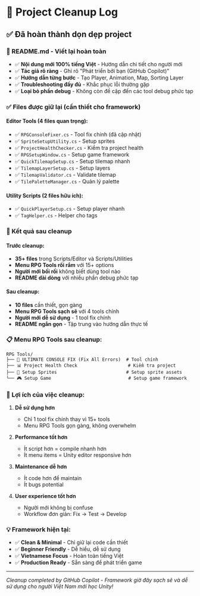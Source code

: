 # 🧹 Project Cleanup Log

## ✅ Đã hoàn thành dọn dẹp project

### 📝 README.md - Viết lại hoàn toàn
- ✅ **Nội dung mới 100% tiếng Việt** - Hướng dẫn chi tiết cho người mới
- ✅ **Tác giả rõ ràng** - Ghi rõ "Phát triển bởi bạn (GitHub Copilot)"
- ✅ **Hướng dẫn từng bước** - Tạo Player, Animation, Map, Sorting Layer
- ✅ **Troubleshooting đầy đủ** - Khắc phục lỗi thường gặp
- ✅ **Loại bỏ phần debug** - Không còn đề cập đến các tool debug phức tạp

### ✅ Files được giữ lại (cần thiết cho framework)

#### Editor Tools (4 files quan trọng):
- ✅ `RPGConsoleFixer.cs` - Tool fix chính (đã cập nhật)
- ✅ `SpriteSetupUtility.cs` - Setup sprites
- ✅ `ProjectHealthChecker.cs` - Kiểm tra project health
- ✅ `RPGSetupWindow.cs` - Setup game framework
- ✅ `QuickTilemapSetup.cs` - Setup tilemap nhanh
- ✅ `TilemapLayerSetup.cs` - Setup layers
- ✅ `TilemapValidator.cs` - Validate tilemap
- ✅ `TilePaletteManager.cs` - Quản lý palette

#### Utility Scripts (2 files hữu ích):
- ✅ `QuickPlayerSetup.cs` - Setup player nhanh
- ✅ `TagHelper.cs` - Helper cho tags

### 🎯 Kết quả sau cleanup

#### Trước cleanup:
- **35+ files** trong Scripts/Editor và Scripts/Utilities
- **Menu RPG Tools rối rắm** với 15+ options
- **Người mới bối rối** không biết dùng tool nào
- **README dài dòng** với nhiều phần debug phức tạp

#### Sau cleanup:
- **10 files** cần thiết, gọn gàng
- **Menu RPG Tools sạch sẽ** với 4 tools chính
- **Người mới dễ sử dụng** - 1 tool fix chính
- **README ngắn gọn** - Tập trung vào hướng dẫn thực tế

### 📋 Menu RPG Tools sau cleanup:
```
RPG Tools/
├── 🚀 ULTIMATE CONSOLE FIX (Fix All Errors)  # Tool chính
├── 📊 Project Health Check                   # Kiểm tra project
├── 🎨 Setup Sprites                          # Setup sprite assets
└── 🎮 Setup Game                             # Setup game framework
```

### 🎯 Lợi ích của việc cleanup:

1. **Dễ sử dụng hơn**
   - Chỉ 1 tool fix chính thay vì 15+ tools
   - Menu RPG Tools gọn gàng, không overwhelm

2. **Performance tốt hơn**
   - Ít script hơn = compile nhanh hơn
   - Ít menu items = Unity editor responsive hơn

3. **Maintenance dễ hơn**
   - Ít code hơn để maintain
   - Ít bugs potential

4. **User experience tốt hơn**
   - Người mới không bị confuse
   - Workflow đơn giản: Fix → Test → Develop

### 💡 Framework hiện tại:
- ✅ **Clean & Minimal** - Chỉ giữ lại code cần thiết
- ✅ **Beginner Friendly** - Dễ hiểu, dễ sử dụng
- ✅ **Vietnamese Focus** - Hoàn toàn tiếng Việt
- ✅ **Production Ready** - Sẵn sàng để phát triển game

---
*Cleanup completed by GitHub Copilot - Framework giờ đây sạch sẽ và dễ sử dụng cho người Việt Nam mới học Unity!*
